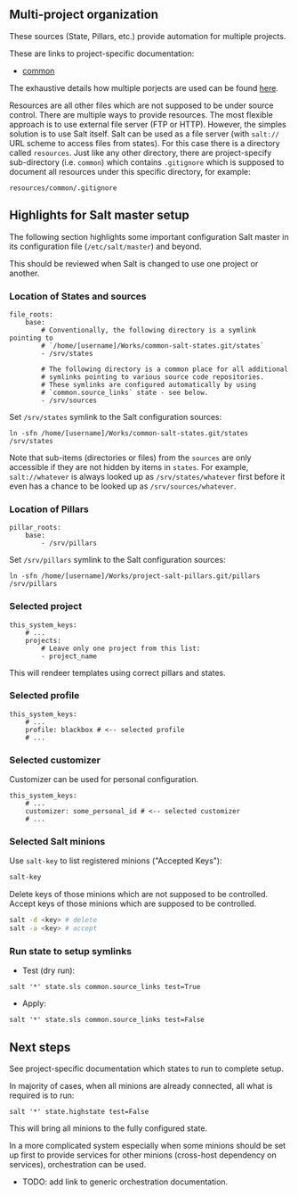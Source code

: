 
## Multi-project organization

These sources (State, Pillars, etc.) provide automation for multiple projects.

These are links to project-specific documentation:
* [common](projects/common/main.md)

The exhaustive details how multiple porjects are used can be found
[here](approach_for_multiple_projects.md).

Resources are all other files which are not supposed to be under source
control. There are multiple ways to provide resources. The most flexible
approach is to use external file server (FTP or HTTP).
However, the simples solution is to use Salt itself. Salt can be used as
a file server (with `salt://` URL scheme to access files from states).
For this case there is a directory called `resources`. Just like any other
directory, there are project-specify sub-directory (i.e. `common`) which
contains `.gitignore` which is supposed to document all resources under
this specific directory, for example:
```
resources/common/.gitignore
```

## Highlights for Salt master setup

The following section highlights some important configuration Salt master
in its configuration file (`/etc/salt/master`) and beyond.

This should be reviewed when Salt is changed to use one project or another.

### Location of States and sources

```
file_roots:
    base:
        # Conventionally, the following directory is a symlink pointing to
        # `/home/[username]/Works/common-salt-states.git/states`
        - /srv/states 

        # The following directory is a common place for all additional
        # symlinks pointing to various source code repositories.
        # These symlinks are configured automatically by using
        # `common.source_links` state - see below.
        - /srv/sources
```
Set `/srv/states` symlink to the Salt configuration sources:
```
ln -sfn /home/[username]/Works/common-salt-states.git/states /srv/states
```

Note that sub-items (directories or files) from the `sources` are only
accessible if they are not hidden by items in `states`.
For example, `salt://whatever` is always looked up as `/srv/states/whatever`
first before it even has a chance to be looked up as `/srv/sources/whatever`.

### Location of Pillars

```
pillar_roots:
    base:
        - /srv/pillars
```
Set `/srv/pillars` symlink to the Salt configuration sources:
```
ln -sfn /home/[username]/Works/project-salt-pillars.git/pillars /srv/pillars
```

### Selected project

```
this_system_keys:
    # ...
    projects:
        # Leave only one project from this list:
        - project_name
```

This will rendeer templates using correct pillars and states.

### Selected profile

```
this_system_keys:
    # ...
    profile: blackbox # <-- selected profile
    # ...
```

### Selected customizer

Customizer can be used for personal configuration.
```
this_system_keys:
    # ...
    customizer: some_personal_id # <-- selected customizer
    # ...
```

### Selected Salt minions

Use `salt-key` to list registered minions ("Accepted Keys"):

```sh
salt-key
```

Delete keys of those minions which are not supposed to be controlled.
Accept keys of those minions which are     supposed to be controlled.

```sh
salt -d <key> # delete
salt -a <key> # accept
```

### Run state to setup symlinks

* Test (dry run):
```
salt '*' state.sls common.source_links test=True
```
* Apply:
```
salt '*' state.sls common.source_links test=False
```

## Next steps

See project-specific documentation which states to run to complete setup.

In majority of cases, when all minions are already connected,
all what is required is to run:
```
salt '*' state.highstate test=False
```
This will bring all minions to the fully configured state.

In a more complicated system especially when some minions should be
set up first to provide services for other minions (cross-host dependency
on services), orchestration can be used.
* TODO: add link to generic orchestration documentation.



